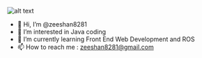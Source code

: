 ![alt text](https://github.com/[zeeshan8281]/[zeeshan8281]/blob/[main]/Zee.png?raw=true)
- 👋 Hi, I’m @zeeshan8281
- 👀 I’m interested in Java coding
- 🌱 I’m currently learning Front End Web Development and ROS
- 📫 How to reach me : zeeshan8281@gmail.com

<!---
zeeshan8281/zeeshan8281 is a ✨ special ✨ repository because its `README.md` (this file) appears on your GitHub profile.
You can click the Preview link to take a look at your changes.
--->
